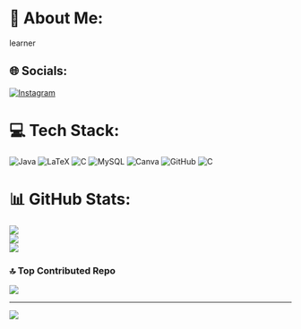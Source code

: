 # 💫 About Me:
learner


## 🌐 Socials:
[![Instagram](https://img.shields.io/badge/Instagram-%23E4405F.svg?logo=Instagram&logoColor=white)](https://instagram.com/veeresh_udbal) 

# 💻 Tech Stack:
![Java](https://img.shields.io/badge/java-%23ED8B00.svg?style=plastic&logo=openjdk&logoColor=white) ![LaTeX](https://img.shields.io/badge/latex-%23008080.svg?style=plastic&logo=latex&logoColor=white) ![C](https://img.shields.io/badge/c-%2300599C.svg?style=plastic&logo=c&logoColor=white) ![MySQL](https://img.shields.io/badge/mysql-4479A1.svg?style=plastic&logo=mysql&logoColor=white) ![Canva](https://img.shields.io/badge/Canva-%2300C4CC.svg?style=plastic&logo=Canva&logoColor=white) ![GitHub](https://img.shields.io/badge/github-%23121011.svg?style=plastic&logo=github&logoColor=white) ![C](https://img.shields.io/badge/c-%2300599C.svg?style=plastic&logo=c&logoColor=white)
# 📊 GitHub Stats:
![](https://github-readme-stats.vercel.app/api?username=Veeresh47&theme=dark&hide_border=false&include_all_commits=false&count_private=false)<br/>
![](https://github-readme-streak-stats.herokuapp.com/?user=Veeresh47&theme=dark&hide_border=false)<br/>
![](https://github-readme-stats.vercel.app/api/top-langs/?username=Veeresh47&theme=dark&hide_border=false&include_all_commits=false&count_private=false&layout=compact)

### 🔝 Top Contributed Repo
![](https://github-contributor-stats.vercel.app/api?username=Veeresh47&limit=5&theme=radical&combine_all_yearly_contributions=true)

---
[![](https://visitcount.itsvg.in/api?id=Veeresh47&icon=2&color=0)](https://visitcount.itsvg.in)

<!-- Proudly created with GPRM ( https://gprm.itsvg.in ) -->
